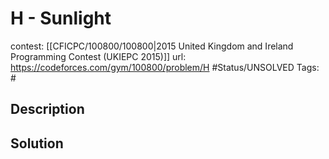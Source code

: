 # H - Sunlight

contest: [[CFICPC/100800/100800|2015 United Kingdom and Ireland Programming Contest (UKIEPC 2015)]]
url: https://codeforces.com/gym/100800/problem/H
#Status/UNSOLVED
Tags: #

## Description

## Solution

